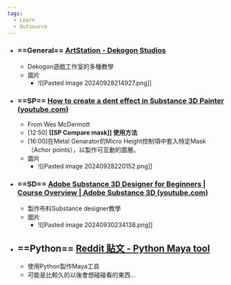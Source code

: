 ```yaml
---
tags:
  - Learn
  - Outsource
---
```



- ### ==General== [ArtStation - Dekogon Studios](https://www.artstation.com/learning/instructors/dekogon-studios)
	- Dekogon遊戲工作室的多種教學
	- 圖片
		-  ![[Pasted image 20240928214927.png]]


- ### ==SP== [How to create a dent effect in Substance 3D Painter (youtube.com)](https://www.youtube.com/watch?v=Ml1iSGVMak4)
	- From Wes McDermott
	- [12:50] **[[SP Compare mask]] 使用方法**
	- [16:00]在Metal Genarator的Micro Height控制項中套入特定Mask（Achor points），以製作可互動的圖層。
	- 圖片
		- ![[Pasted image 20240928220152.png]]


- ### ==SD== [Adobe Substance 3D Designer for Beginners | Course Overview | Adobe Substance 3D (youtube.com)](https://www.youtube.com/watch?v=At3FoFcuN6k&list=PLB0wXHrWAmCxBw92VSRjqsbqYXgkF8puC)
	- 製作布料Substance designer教學
	- 圖片
		- ![[Pasted image 20240930234138.png]]


- ## ==Python== [Reddit 貼文 - Python Maya tool](https://www.reddit.com/r/Maya/comments/nxd66k/hey_guys_i_want_to_learn_python_for_creating/)
	- 使用Python製作Maya工具
	- 可能是比較久的以後會想碰碰看的東西…
